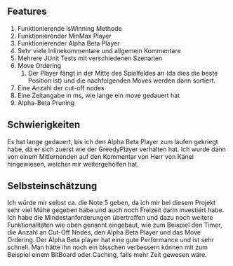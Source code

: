 ## Features
1. Funktionierende isWinning Methode
2. Funktionierender MinMax Player
3. Funktionierender Alpha Beta Player
4. Sehr viele Inlinekommentare und allgemein Kommentare
5. Mehrere JUnit Tests mit verschiedenen Szenarien
6. Move Ordering 
   1. Der Player fängt in der Mitte des Spielfeldes an (da dies die beste Position ist) und die nachfolgenden Moves werden dann sortiert.
7. Eine Anzahl der cut-off nodes
8. Eine Zeitangabe in ms, wie lange ein move gedauert hat
9. Alpha-Beta Pruning

## Schwierigkeiten
Es hat lange gedauert, bis ich den Alpha Beta Player zum laufen gekriegt habe, da er sich zuerst wie der GreedyPlayer verhalten hat. Ich wurde dann von einem Mitlernenden auf den Kommentar von Herr von Känel hingewiesen, welcher mir weitergeholfen hat.

## Selbsteinschätzung

Ich würde mir selbst ca. die Note 5 geben, da ich mir bei diesem Projekt sehr viel Mühe gegeben habe und auch noch Freizeit darin investiert habe. Ich habe die Mindestanforderungen übertroffen und dazu noch weitere Funktionalitäten wie oben genannt eingebaut, wie zum Beispiel den Timer, die Anzahl an Cut-Off Nodes, den Alpha Beta Player und das Move Ordering.
Der Alpha Beta player hat eine gute Performance und ist sehr schnell. Man hätte ihn noch ein bisschen verbessern können mit zum Beispiel einem BitBoard oder Caching, falls mehr Zeit gewesen wäre.

